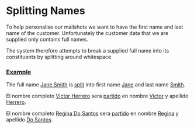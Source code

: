 # Splitting Names

To help personalise our mailshots we want to have the first name and last name of the customer. 
Unfortunately the customer data that we are supplied only contains full names.

The system therefore attempts to break a supplied full name into its constituents by splitting around whitespace.

### [Example](- "basic")

The full name [Jane Smith](- "#name") is [split](- "#result = split(#name)") into first name [Jane](- "?=#result.firstName") and last name [Smith](- "?=#result.lastName").

El nombre completo [Victor Herrero](- "#name") sera [partido](- "#result = split(#name)") en nombre [Victor](- "?=#result.firstName") y apellido [Herrero](- "?=#result.lastName").

El nombre completo [Regina Do Santos](- "#name") sera [partido](- "#result = split(#name)") en nombre [Regina](- "?=#result.firstName") y apellido [Do Santos](- "?=#result.lastName").